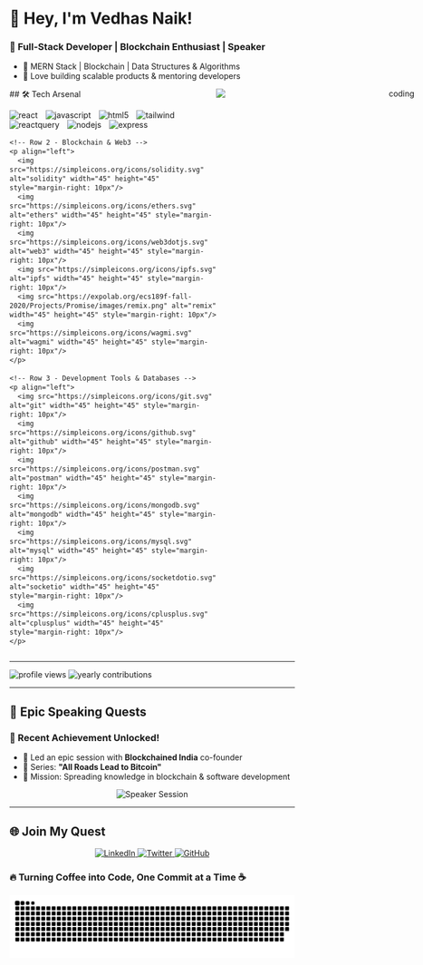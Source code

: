 <div align="center">
  <div align="left">
    
# 👋 Hey, I'm Vedhas Naik!
### 🚀 Full-Stack Developer | Blockchain Enthusiast | Speaker
- 🔹 MERN Stack | Blockchain | Data Structures & Algorithms
- 🔹 Love building scalable products & mentoring developers

<div style="display: flex;">
  <div width="60%">
    ## 🛠️ Tech Arsenal
    <!-- Row 1 - Frontend & Main Technologies -->
    <p align="left">
      <img src="https://simpleicons.org/icons/react.svg" alt="react" width="45" height="45" style="margin-right: 10px"/>
      <img src="https://simpleicons.org/icons/javascript.svg" alt="javascript" width="45" height="45" style="margin-right: 10px"/>
      <img src="https://simpleicons.org/icons/html5.svg" alt="html5" width="45" height="45" style="margin-right: 10px"/>
      <img src="https://simpleicons.org/icons/tailwindcss.svg" alt="tailwind" width="45" height="45" style="margin-right: 10px"/>
      <img src="https://simpleicons.org/icons/reactquery.svg" alt="reactquery" width="45" height="45" style="margin-right: 10px"/>
      <img src="https://simpleicons.org/icons/nodedotjs.svg" alt="nodejs" width="45" height="45" style="margin-right: 10px"/>
      <img src="https://simpleicons.org/icons/express.svg" alt="express" width="45" height="45" style="margin-right: 10px"/>
    </p>

    <!-- Row 2 - Blockchain & Web3 -->
    <p align="left">
      <img src="https://simpleicons.org/icons/solidity.svg" alt="solidity" width="45" height="45" style="margin-right: 10px"/>
      <img src="https://simpleicons.org/icons/ethers.svg" alt="ethers" width="45" height="45" style="margin-right: 10px"/>
      <img src="https://simpleicons.org/icons/web3dotjs.svg" alt="web3" width="45" height="45" style="margin-right: 10px"/>
      <img src="https://simpleicons.org/icons/ipfs.svg" alt="ipfs" width="45" height="45" style="margin-right: 10px"/>
      <img src="https://expolab.org/ecs189f-fall-2020/Projects/Promise/images/remix.png" alt="remix" width="45" height="45" style="margin-right: 10px"/>
      <img src="https://simpleicons.org/icons/wagmi.svg" alt="wagmi" width="45" height="45" style="margin-right: 10px"/>
    </p>

    <!-- Row 3 - Development Tools & Databases -->
    <p align="left">
      <img src="https://simpleicons.org/icons/git.svg" alt="git" width="45" height="45" style="margin-right: 10px"/>
      <img src="https://simpleicons.org/icons/github.svg" alt="github" width="45" height="45" style="margin-right: 10px"/>
      <img src="https://simpleicons.org/icons/postman.svg" alt="postman" width="45" height="45" style="margin-right: 10px"/>
      <img src="https://simpleicons.org/icons/mongodb.svg" alt="mongodb" width="45" height="45" style="margin-right: 10px"/>
      <img src="https://simpleicons.org/icons/mysql.svg" alt="mysql" width="45" height="45" style="margin-right: 10px"/>
      <img src="https://simpleicons.org/icons/socketdotio.svg" alt="socketio" width="45" height="45" style="margin-right: 10px"/>
      <img src="https://simpleicons.org/icons/cplusplus.svg" alt="cplusplus" width="45" height="45" style="margin-right: 10px"/>
    </p>
  </div>
  
  <div width="40%" align="right">
    <img align="right" src="https://media4.giphy.com/media/v1.Y2lkPTc5MGI3NjExcXFyZHB3a2c4amR0N2c4M2kwMXltYmw0bzQ0MWhrd3ZzNDl0MmF5NyZlcD12MV9pbnRlcm5hbF9naWZfYnlfaWQmY3Q9Zw/V4NSR1NG2p0KeJJyr5/giphy.gif" alt="coding" width="350"/>
  </div>
</div>

---

<!-- Stats Section -->
<div align="left">
  <img src="https://komarev.com/ghpvc/?username=NaikVedhas&color=blueviolet&style=for-the-badge&label=PROFILE+VIEWS" alt="profile views"/>
  <img src="https://img.shields.io/github/commit-activity/w/NaikVedhas/NaikVedhas?style=for-the-badge&color=blueviolet&label=CONTRIBUTIONS" alt="yearly contributions"/>
</div>

---

## 🎤 Epic Speaking Quests
### 🎯 Recent Achievement Unlocked!
- 💫 Led an epic session with **Blockchained India** co-founder
- 🌟 Series: **"All Roads Lead to Bitcoin"**
- 🎯 Mission: Spreading knowledge in blockchain & software development

<p align="center">
  <img src="https://drive.google.com/uc?export=view&id=1-0DaAlIYHeEDl4_HrxMdALNrXjWx2-c1" alt="Speaker Session" width="70%"/>
</p>

---

## 🌐 Join My Quest
<p align="center">
  <a href="https://linkedin.com/in/your-profile">
    <img src="https://img.shields.io/badge/LinkedIn-Connect-0077B5?style=for-the-badge&logo=linkedin&logoColor=white" alt="LinkedIn"/>
  </a>
  <a href="https://twitter.com/your-profile">
    <img src="https://img.shields.io/badge/Twitter-Follow-1DA1F2?style=for-the-badge&logo=twitter&logoColor=white" alt="Twitter"/>
  </a>
  <a href="https://github.com/NaikVedhas">
    <img src="https://img.shields.io/badge/GitHub-Follow-181717?style=for-the-badge&logo=github&logoColor=white" alt="GitHub"/>
  </a>
</p>

### 🔥 Turning Coffee into Code, One Commit at a Time ☕

<p align="center">
  <img src="https://github.com/1999AZZAR/1999AZZAR/blob/main/resources/img/grid-snake.svg" alt="snake"/>
</p>

</div>
